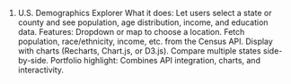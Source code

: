 1. U.S. Demographics Explorer
What it does: Let users select a state or county and see population, age distribution, income, and education data.
Features:
Dropdown or map to choose a location.
Fetch population, race/ethnicity, income, etc. from the Census API.
Display with charts (Recharts, Chart.js, or D3.js).
Compare multiple states side-by-side.
Portfolio highlight: Combines API integration, charts, and interactivity.
